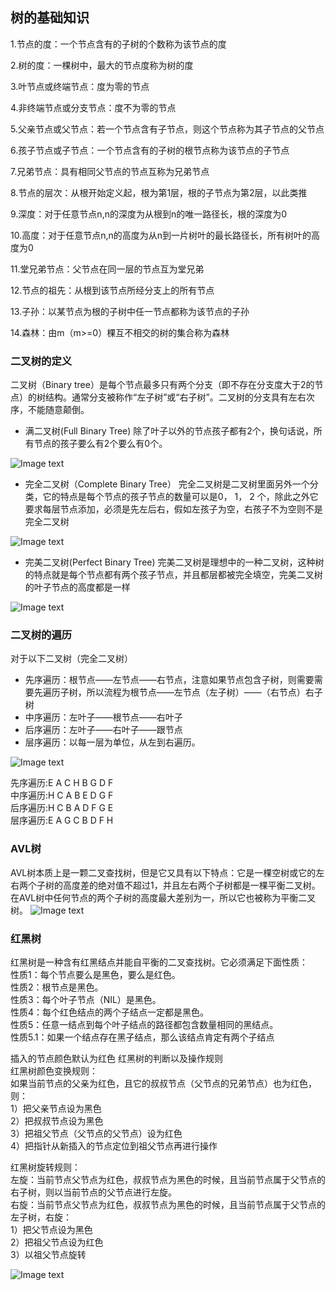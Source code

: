 ## 树的基础知识

1.节点的度：一个节点含有的子树的个数称为该节点的度

2.树的度：一棵树中，最大的节点度称为树的度

3.叶节点或终端节点：度为零的节点

4.非终端节点或分支节点：度不为零的节点

5.父亲节点或父节点：若一个节点含有子节点，则这个节点称为其子节点的父节点

6.孩子节点或子节点：一个节点含有的子树的根节点称为该节点的子节点

7.兄弟节点：具有相同父节点的节点互称为兄弟节点

8.节点的层次：从根开始定义起，根为第1层，根的子节点为第2层，以此类推

9.深度：对于任意节点n,n的深度为从根到n的唯一路径长，根的深度为0

10.高度：对于任意节点n,n的高度为从n到一片树叶的最长路径长，所有树叶的高度为0

11.堂兄弟节点：父节点在同一层的节点互为堂兄弟

12.节点的祖先：从根到该节点所经分支上的所有节点

13.子孙：以某节点为根的子树中任一节点都称为该节点的子孙

14.森林：由m（m>=0）棵互不相交的树的集合称为森林


### 二叉树的定义

   二叉树（Binary tree）是每个节点最多只有两个分支（即不存在分支度大于2的节点）的树结构。通常分支被称作“左子树”或“右子树”。二叉树的分支具有左右次序，不能随意颠倒。
   
   * 满二叉树(Full Binary Tree)
   除了叶子以外的节点孩子都有2个，换句话说，所有节点的孩子要么有2个要么有0个。
   
   ![Image text](https://github.com/Aaronlllao/DataStructure/blob/master/%E6%A0%91/picture/Full-Binary-Tree.png)    
   
   * 完全二叉树（Complete Binary Tree）
   完全二叉树是二叉树里面另外一个分类，它的特点是每个节点的孩子节点的数量可以是0， 1， 2 个，除此之外它要求每层节点添加，必须是先左后右，假如左孩子为空，右孩子不为空则不是完全二叉树    
   
   ![Image text]( https://github.com/Aaronlllao/DataStructure/blob/master/%E6%A0%91/picture/complete-full-trees1.png)   
    
   * 完美二叉树(Perfect Binary Tree)
   完美二叉树是理想中的一种二叉树，这种树的特点就是每个节点都有两个孩子节点，并且都层都被完全填空，完美二叉树的叶子节点的高度都是一样  
   
   ![Image text](https://github.com/Aaronlllao/DataStructure/blob/master/%E6%A0%91/picture/perfect-binary-tree.png)
  
   
### 二叉树的遍历

对于以下二叉树（完全二叉树）
* 先序遍历：根节点——左节点——右节点，注意如果节点包含子树，则需要需要先遍历子树，所以流程为根节点——左节点（左子树）——（右节点）右子树  
* 中序遍历：左叶子——根节点——右叶子
* 后序遍历：左叶子——右叶子——跟节点
* 层序遍历：以每一层为单位，从左到右遍历。

 ![Image text](https://github.com/Aaronlllao/DataStructure/blob/master/%E6%A0%91/picture/Complete%20Binary%20Tree.png)
 
 先序遍历:E A C H B G D F  
 中序遍历:H C A B E D G F    
 后序遍历:H C B A D F G E    
 层序遍历:E A G C B D F H    

### AVL树  
AVL树本质上是一颗二叉查找树，但是它又具有以下特点：它是一棵空树或它的左右两个子树的高度差的绝对值不超过1，并且左右两个子树都是一棵平衡二叉树。在AVL树中任何节点的两个子树的高度最大差别为一，所以它也被称为平衡二叉树。
![Image text](https://github.com/Aaronlllao/DataStructure/blob/master/%E6%A0%91/picture/bst%20avl.png)

### 红黑树  
红黑树是一种含有红黑结点并能自平衡的二叉查找树。它必须满足下面性质：  
性质1：每个节点要么是黑色，要么是红色。  
性质2：根节点是黑色。  
性质3：每个叶子节点（NIL）是黑色。  
性质4：每个红色结点的两个子结点一定都是黑色。  
性质5：任意一结点到每个叶子结点的路径都包含数量相同的黑结点。  
性质5.1：如果一个结点存在黑子结点，那么该结点肯定有两个子结点  

插入的节点颜色默认为红色
红黑树的判断以及操作规则  
红黑树颜色变换规则：  
如果当前节点的父亲为红色，且它的叔叔节点（父节点的兄弟节点）也为红色，则：    
1）把父亲节点设为黑色  
2）把叔叔节点设为黑色  
3）把祖父节点（父节点的父节点）设为红色  
4）把指针从新插入的节点定位到祖父节点再进行操作  

红黑树旋转规则：  
左旋：当前节点父节点为红色，叔叔节点为黑色的时候，且当前节点属于父节点的右子树，则以当前节点的父节点进行左旋。  
右旋：当前节点父节点为红色，叔叔节点为黑色的时候，且当前节点属于父节点的左子树，右旋：  
1）把父节点设为黑色  
2）把祖父节点设为红色  
3）以祖父节点旋转  

   ![Image text](https://https://github.com/Aaronlllao/DataStructure/blob/master/%E6%A0%91/picture/%E7%BA%A2%E9%BB%91%E6%A0%91.jpg)    


